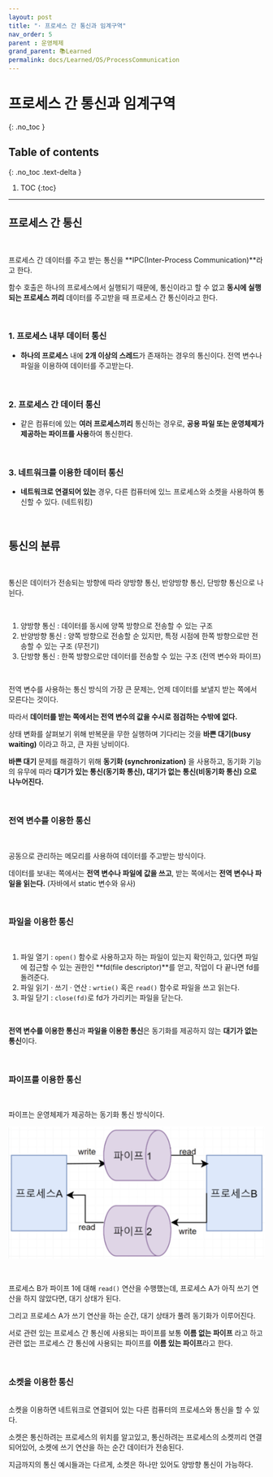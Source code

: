 ```yaml
---
layout: post
title: "· 프로세스 간 통신과 임계구역"
nav_order: 5
parent : 운영체제
grand_parent: 📚Learned
permalink: docs/Learned/OS/ProcessCommunication
---
```


# 프로세스 간 통신과 임계구역
{: .no_toc }

## Table of contents
{: .no_toc .text-delta }

1. TOC
{:toc}

---

## 프로세스 간 통신

<br>

프로세스 간 데이터를 주고 받는 통신을 **IPC(Inter-Process Communication)**라고 한다.

함수 호출은 하나의 프로세스에서 실행되기 때문에, 통신이라고 할 수 없고 **동시에 실행되는 프로세스 끼리** 데이터를 주고받을 때 프로세스 간 통신이라고 한다.

<br>

### 1. 프로세스 내부 데이터 통신

- **하나의 프로세스** 내에 **2개 이상의 스레드**가 존재하는 경우의 통신이다. 전역 변수나 파일을 이용하여 데이터를 주고받는다.

<br>

### 2. 프로세스 간 데이터 통신

- 같은 컴퓨터에 있는 **여러 프로세스끼리** 통신하는 경우로, **공용 파일 또는 운영체제가 제공하는 파이프를 사용**하여 통신한다.

<br>

### 3. 네트워크를 이용한 데이터 통신

- **네트워크로 연결되어 있는** 경우, 다른 컴퓨터에 있느 프로세스와 소켓을 사용하여 통신할 수 있다. (네트워킹)

<br>



## 통신의 분류

<br>

통신은 데이터가 전송되는 방향에 따라 양방향 통신, 반양방향 통신, 단방향 통신으로 나뉜다.

<br>

1. 양방향 통신 : 데이터를 동시에 양쪽 방향으로 전송할 수 있는 구조
2. 반양방향 통신 : 양쪽 방향으로 전송할 순 있지만, 특정 시점에 한쪽 방향으로만 전송할 수 있는 구조 (무전기)
3. 단방향 통신 : 한쪽 방향으로만 데이터를 전송할 수 있는 구조 (전역 변수와 파이프)

<br>

전역 변수를 사용하는 통신 방식의 가장 큰 문제는, 언제 데이터를 보낼지 받는 쪽에서 모른다는 것이다.

따라서 **데이터를 받는 쪽에서는 전역 변수의 값을 수시로 점검하는 수밖에 없다.**

상태 변화를 살펴보기 위해 반복문을 무한 실행하며 기다리는 것을 **바쁜 대기(busy waiting)** 이라고 하고, 큰 자원 낭비이다.



**바쁜 대기** 문제를 해결하기 위해 **동기화 (synchronization)** 을 사용하고, 동기화 기능의 유무에 따라 **대기가 있는 통신(동기화 통신), 대기가 없는 통신(비동기화 통신) 으로 나누어진다.**

<br>

### 전역 변수를 이용한 통신

<br>

공동으로 관리하는 메모리를 사용하여 데이터를 주고받는 방식이다.

데이터를 보내는 쪽에서는 **전역 변수나 파일에 값을 쓰고**, 받는 쪽에서는 **전역 변수나 파일을 읽는다.** (자바에서 static 변수와 유사)

<br>

### 파일을 이용한 통신

<br>

1. 파일 열기 : `open()` 함수로 사용하고자 하는 파일이 있는지 확인하고, 있다면 파일에 접근할 수 있는 권한인 **fd(file descriptor)**를 얻고, 작업이 다 끝나면 fd를 돌려준다.
2. 파일 읽기 · 쓰기 · 연산 : `wrtie()` 혹은 `read()` 함수로 파일을 쓰고 읽는다.
3. 파일 닫기 : `close(fd)`로 fd가 가리키는 파일을 닫는다.

<br>

**전역 변수를 이용한 통신**과 **파일을 이용한 통신**은 동기화를 제공하지 않는 **대기가 없는 통신**이다.

<br>

### 파이프를 이용한 통신

<br>

파이프는 운영체제가 제공하는 동기화 통신 방식이다.

<p align="center">
<img src="https://raw.githubusercontent.com/buinq/imageServer/main/img/image-20230207010739310.png" alt="image-20230207010739310" style="zoom: 50%;" />
</p>

<br>

프로세스 B가 파이프 1에 대해 `read()` 연산을 수행했는데, 프로세스 A가 아직 쓰기 연산을 하지 않았다면, 대기 상태가 된다.

그리고 프로세스 A가 쓰기 연산을 하는 순간, 대기 상태가 풀려 동기화가 이루어진다.

서로 관련 있는 프로세스 간 통신에 사용되는 파이프를 보통 **이름 없는 파이프** 라고 하고 관련 없는 프로세스 간 통신에 사용되는 파이프를 **이름 있는 파이프**라고 한다.

<br>

### 소켓을 이용한 통신

<br>
소켓을 이용하면 네트워크로 연결되어 있는 다른 컴퓨터의 프로세스와 통신을 할 수 있다.

소켓은 통신하려는 프로세스의 위치를 알고있고, 통신하려는 프로세스의 소켓끼리 연결되어있어, 소켓에 쓰기 연산을 하는 순간 데이터가 전송된다.

지금까지의 통신 예시들과는 다르게, 소켓은 하나만 있어도 양방향 통신이 가능하다.


